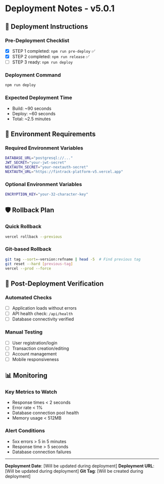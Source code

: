 # Deployment Notes - v5.0.1

## 🚀 **Deployment Instructions**

### **Pre-Deployment Checklist**
- [x] STEP 1 completed: `npm run pre-deploy` ✅
- [x] STEP 2 completed: `npm run release` ✅
- [ ] STEP 3 ready: `npm run deploy`

### **Deployment Command**
```bash
npm run deploy
```

### **Expected Deployment Time**
- Build: ~90 seconds
- Deploy: ~60 seconds
- Total: ~2.5 minutes

## 🔧 **Environment Requirements**

### **Required Environment Variables**
```bash
DATABASE_URL="postgresql://..."
JWT_SECRET="your-jwt-secret"
NEXTAUTH_SECRET="your-nextauth-secret"
NEXTAUTH_URL="https://fintrack-platform-v5.vercel.app"
```

### **Optional Environment Variables**
```bash
ENCRYPTION_KEY="your-32-character-key"
```

## 🛡️ **Rollback Plan**

### **Quick Rollback**
```bash
vercel rollback --previous
```

### **Git-based Rollback**
```bash
git tag --sort=-version:refname | head -5  # Find previous tag
git reset --hard [previous-tag]
vercel --prod --force
```

## 🧪 **Post-Deployment Verification**

### **Automated Checks**
- [ ] Application loads without errors
- [ ] API health check: `/api/health`
- [ ] Database connectivity verified

### **Manual Testing**
- [ ] User registration/login
- [ ] Transaction creation/editing
- [ ] Account management
- [ ] Mobile responsiveness

## 📊 **Monitoring**

### **Key Metrics to Watch**
- Response times < 2 seconds
- Error rate < 1%
- Database connection pool health
- Memory usage < 512MB

### **Alert Conditions**
- 5xx errors > 5 in 5 minutes
- Response time > 5 seconds
- Database connection failures

---

**Deployment Date**: [Will be updated during deployment]
**Deployment URL**: [Will be updated during deployment]
**Git Tag**: [Will be created during deployment]
